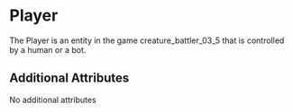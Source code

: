 # Player

The Player is an entity in the game creature_battler_03_5 that is controlled by a human or a bot. 

## Additional Attributes

No additional attributes